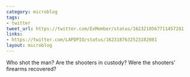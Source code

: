 ```yaml
---
category: microblog
tags:
- twitter
tweet_url: https://twitter.com/ExMember/status/1623210567711457281
links:
- https://twitter.com/LAPDPIO/status/1623187632523182081
layout: microblog
---
```

Who shot the man? Are the shooters in custody? Were the shooters' firearms recovered?
